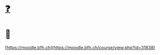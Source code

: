 # [❓](https://etherpad.wikimedia.org/p/bfh-ch-module-eoss-hs24)

# 🙋

[https://moodle.bfh.ch](https://moodle.bfh.ch/course/view.php?id=31838)